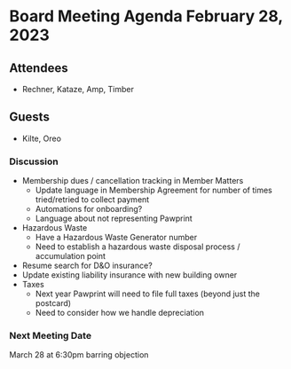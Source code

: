 # Board Meeting Agenda February 28, 2023

## Attendees
- Rechner, Kataze, Amp, Timber

## Guests
- Kilte, Oreo

### Discussion
- Membership dues / cancellation tracking in Member Matters
  - Update language in Membership Agreement for number of times tried/retried to collect payment
  - Automations for onboarding?
  - Language about not representing Pawprint
- Hazardous Waste
  - Have a Hazardous Waste Generator number
  - Need to establish a hazardous waste disposal process / accumulation point
- Resume search for D&O insurance?
- Update existing liability insurance with new building owner
- Taxes 
  - Next year Pawprint will need to file full taxes (beyond just the postcard)
  - Need to consider how we handle depreciation

### Next Meeting Date
March 28 at 6:30pm barring objection 
